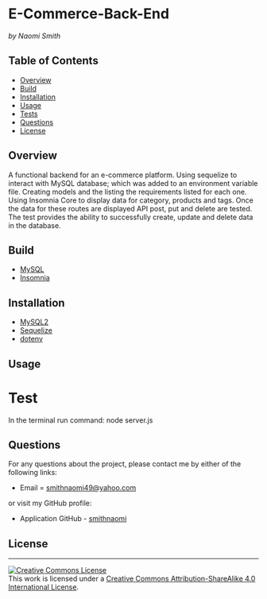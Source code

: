 # E-Commerce-Back-End

_by Naomi Smith_

## Table of Contents

- [Overview](#overview)
- [Build](#build)
- [Installation](#installation)
- [Usage](#usage)
- [Tests](#tests)
- [Questions](#questions)
- [License](#license)

## Overview

<p> A functional backend for an e-commerce platform. Using sequelize to interact with  MySQL database; which was added to an environment variable file. Creating models and the listing the requirements listed for each one. Using Insomnia Core to display data for category, products and tags. Once the data for these routes are displayed API post, put and delete are tested. The test provides the ability to successfully create, update and delete data in the database.  <p>

## Build

- [MySQL](https://www.mysql.com/)
- [Insomnia](https://insomnia.rest/)

## Installation

- [MySQL2](https://www.npmjs.com/package/mysql2)
- [Sequelize](https://www.npmjs.com/package/sequelize)
- [dotenv](https://www.npmjs.com/package/dotenv)

## Usage

<!--
![Live Demo](assets/EG.gif) -->

# Test

<p>In the terminal run command: node server.js<p>

## Questions

For any questions about the project, please contact me by either of the following links:

- Email = smithnaomi49@yahoo.com

or visit my GitHub profile:

- Application GitHub - [smithnaomi](https://github.com/smithnaomi/E-Commerce-Back-End)

## License

---

<a rel="license" href="http://creativecommons.org/licenses/by-sa/4.0/"><img alt="Creative Commons License" style="border-width:0" src="https://i.creativecommons.org/l/by-sa/4.0/88x31.png" /></a><br />This work is licensed under a <a rel="license" href="http://creativecommons.org/licenses/by-sa/4.0/">Creative Commons Attribution-ShareAlike 4.0 International License</a>.
